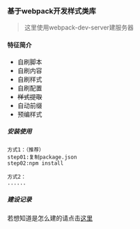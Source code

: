 ### 基于webpack开发样式类库

> 这里使用webpack-dev-server建服务器


#### 特征简介

- 自刷脚本
- 自刷内容
- 自刷样式
- 自刷配置
- ~~样式提取~~
- 自动前缀
- 预编样式

##### 安装使用
```
方式1：（推荐）
step01:复制package.json
step02:npm install

方式2：
......

```

##### 建设记录
若想知道是怎么建的请点击[这里](./HISTORY.md)
